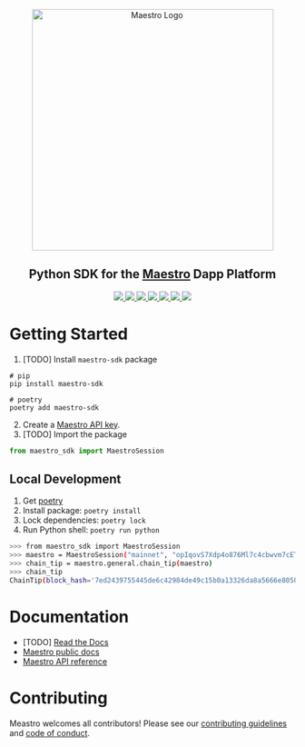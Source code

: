 <p align="center">
  <a href="https://www.gomaestro.org/">
    <img src="https://www.gomaestro.org/logos/LandingLogos/DarkLogo.svg" alt="Maestro Logo" width="425" />
  </a>
  <h2 align="center">Python SDK for the <a href="https://www.gomaestro.org/">Maestro</a> Dapp Platform</h2>
  <p align="center">
    <a href="https://python-sdk.gomaestro.org/">
      <img src="https://img.shields.io/badge/-RTD-5E5184?style=flat-square&logo=python&logoColor=white" />
    </a>
    <a href="https://docs.gomaestro.org/docs/intro">
      <img src="https://img.shields.io/badge/-Docs-blue?style=flat-square&logo=semantic-scholar&logoColor=white" />
    </a>
    <a href="https://github.com/maestro-org/python-sdk/blob/main/LICENSE">
      <img src="https://img.shields.io/github/license/maestro-org/python-sdk?style=flat-square&label=Licence" />
    </a>
    <a href="https://github.com/maestro-org/python-sdk/actions/workflows/build.yml?query=branch%3Amain">
      <img src="https://img.shields.io/github/actions/workflow/status/maestro-org/python-sdk/build.yml?style=flat-square&branch=main&label=Build" />
    </a>
    <a href="./CONTRIBUTING.md">
      <img src="https://img.shields.io/badge/PRs-welcome-brightgreen.svg?style=flat-square" />
    </a>
    <a href="https://twitter.com/GoMaestroOrg">
      <img src="https://img.shields.io/badge/-%40GoMaestroOrg-F3F1EF?style=flat-square&logo=twitter&logoColor=1D9BF0" />
    </a>
    <a href="https://discord.gg/ES2rDhBJt3">
      <img src="https://img.shields.io/badge/-Discord-414EEC?style=flat-square&logo=discord&logoColor=white" />
    </a>
  </p>
</p>

# Getting Started
1. [TODO] Install `maestro-sdk` package
```
# pip
pip install maestro-sdk

# poetry
poetry add maestro-sdk
```

2. Create a [Maestro API key](https://docs.gomaestro.org/docs/Getting-started/Sign-up-login).
3. [TODO] Import the package
```python
from maestro_sdk import MaestroSession
```

## Local Development
1. Get [poetry](https://python-poetry.org/docs/#installation)
2. Install package: `poetry install`
3. Lock dependencies: `poetry lock`
4. Run Python shell: `poetry run python`
```bash
>>> from maestro_sdk import MaestroSession
>>> maestro = MaestroSession("mainnet", "opIqovS7Xdp4o876Ml7c4cbwvm7cETgV")
>>> chain_tip = maestro.general.chain_tip(maestro)
>>> chain_tip
ChainTip(block_hash='7ed2439755445de6c42984de49c15b0a13326da8a5666e8050cf39fbfd295a7c', slot=94249308, height=8857750)
```

# Documentation
* [TODO] [Read the Docs](https://python-sdk.gomaestro.org/)
* [Maestro public docs](https://docs.gomaestro.org/)
* [Maestro API reference](https://reference.gomaestro.org/)

# Contributing

Meastro welcomes all contributors! Please see our [contributing guidelines](CONTRIBUTING.md) and [code of conduct](CODE_OF_CONDUCT.md).
